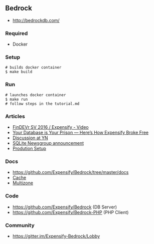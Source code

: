 ## Bedrock

- http://bedrockdb.com/

### Required
  - Docker

### Setup
    # builds docker container
    $ make build

### Run
    # launches docker container
    $ make run
    # follow steps in the tutorial.md

### Articles
  - [FinDEVr SV 2016 / Expensify - Video](http://findevr.com/videos/findevr-silicon-valley-2016-expensify/)
  - [Your Database is Your Prison — Here’s How Expensify Broke Free](http://firstround.com/review/your-database-is-your-prison-heres-how-expensify-broke-free/)
  - [Discussion at YN](https://news.ycombinator.com/item?id=12739771)
  - [SQLite Newsgroup announcement](http://sqlite.1065341.n5.nabble.com/Introducing-Bedrock-SQLite-for-the-Enterprise-td92037.html)
  - [Prodution Setup](http://p2p-hackers.709552.n3.nabble.com/p2p-hackers-Advice-on-concurrent-relational-database-writes-td4025323.html)

### Docs
  - https://github.com/Expensify/Bedrock/tree/master/docs
  - [Cache](http://bedrockdb.com/cache.html)
  - [Multizone](http://bedrockdb.com/multizone.html)

### Code
  - https://github.com/Expensify/Bedrock (DB Server)
  - https://github.com/Expensify/Bedrock-PHP (PHP Client)

### Community
  - https://gitter.im/Expensify-Bedrock/Lobby
